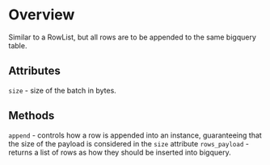# Overview

Similar to a RowList, but all rows are to be appended to the same bigquery table.

## Attributes 

`size` - size of the batch in bytes.

## Methods

`append` -  controls how a row is appended into an instance, guaranteeing that the size of the payload is considered in the `size` attribute
`rows_payload` - returns a list of rows as how they should be inserted into bigquery.